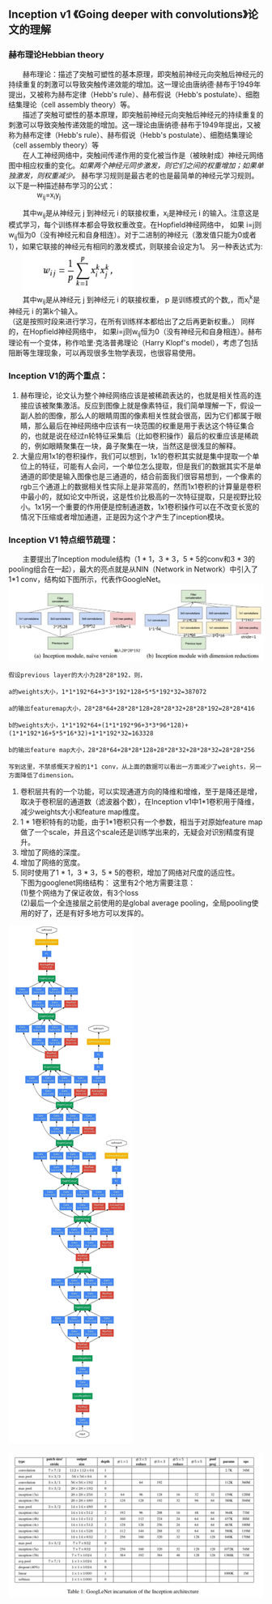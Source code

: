 ## Inception v1 《Going deeper with convolutions》论文的理解  
### **赫布理论Hebbian theory**  

&emsp;&emsp;赫布理论：描述了突触可塑性的基本原理，即突触前神经元向突触后神经元的持续重复的刺激可以导致突触传递效能的增加。这一理论由唐纳德·赫布于1949年提出，又被称为赫布定律（Hebb's rule）、赫布假说（Hebb's postulate）、细胞结集理论（cell assembly theory）等。  
&emsp;&emsp;描述了突触可塑性的基本原理，即突触前神经元向突触后神经元的持续重复的刺激可以导致突触传递效能的增加。这一理论由唐纳德·赫布于1949年提出，又被称为赫布定律（Hebb's rule）、赫布假说（Hebb's postulate）、细胞结集理论（cell assembly theory）等  
&emsp;&emsp;在人工神经网络中，突触间传递作用的变化被当作是（被映射成）神经元网络图中相应权重的变化。*如果两个神经元同步激发，则它们之间的权重增加；如果单独激发，则权重减少。* 赫布学习规则是最古老的也是最简单的神经元学习规则。
以下是一种描述赫布学习的公式：   
            &emsp;&emsp;&emsp;&emsp;w<sub>ij</sub>=x<sub>i</sub>y<sub>j</sub>

&emsp;&emsp;其中w<sub>ij</sub>是从神经元 j 到神经元 i 的联接权重，x<sub>i</sub>是神经元 i 的输入。注意这是模式学习，每个训练样本都会导致权重改变。在Hopfield神经网络中， 如果 i=j则w<sub>ij</sub>恒为0（没有神经元和自身相连）。对于二进制的神经元（激发值只能为0或者1），如果它联接的神经元有相同的激发模式，则联接会设定为1。
另一种表达式为:  
        &emsp;&emsp;![公式alt](./formula.jpg)  
&emsp;&emsp;其中w<sub>ij</sub>是从神经元 j 到神经元 i 的联接权重， p 是训练模式的个数,，而x<sub>i</sub><sup>k</sup>是神经元 i 的第k个输入。  
（这是按照时段来进行学习，在所有训练样本都给出了之后再更新权重。） 同样的，在Hopfield神经网络中， 如果i=j则w<sub>ij</sub>恒为0（没有神经元和自身相连）。赫布理论有一个变体，称作哈里·克洛普弗理论（Harry Klopf's model），考虑了包括阻断等生理现象，可以再现很多生物学表现，也很容易使用。  

### Inception V1的两个重点：  
1. 赫布理论，论文认为整个神经网络应该是被稀疏表达的，也就是相关性高的连接应该被聚集激活。反应到图像上就是像素特征，我们简单理解一下，假设一副人脸的图像，那么人的眼睛周围的像素相关性就会很高，因为它们都属于眼睛，那么最后在神经网络中应该有一块范围的权重是用于表达这个特征集合的，也就是说在经过n轮特征采集后（比如卷积操作）最后的权重应该是稀疏的，例如眼睛聚集在一块，鼻子聚集在一块，当然这是很浅显的解释。  
2. 大量应用1x1的卷积操作，我们可以想到，1x1的卷积其实就是集中提取一个单位上的特征，可能有人会问，一个单位怎么提取，但是我们的数据其实不是单通道的即使是输入图像也是三通道的，结合前面我们很容易想到，一个像素的rgb三个通道上的数据相关性实际上是非常高的，然而1x1卷积的计算量是卷积中最小的，就如论文中所说，这是性价比极高的一次特征提取，只是视野比较小。1x1另一个重要的作用便是控制通道数，1x1卷积操作可以在不改变长宽的情况下压缩或者增加通道，正是因为这个才产生了inception模块。

### Inception V1 特点细节疏理：  
&emsp;&emsp;主要提出了Inception module结构（1 * 1，3 * 3，5 * 5的conv和3 * 3的pooling组合在一起），最大的亮点就是从NIN（Network in Network）中引入了1*1 conv，结构如下图所示，代表作GoogleNet。  
![Inception Module](Inception_v1_module.jpg)  


    假设previous layer的大小为28*28*192，则，
    
    a的weights大小，1*1*192*64+3*3*192*128+5*5*192*32=387072
    
    a的输出featuremap大小，28*28*64+28*28*128+28*28*32+28*28*192=28*28*416
    
    b的weights大小，1*1*192*64+(1*1*192*96+3*3*96*128)+(1*1*192*16+5*5*16*32)+1*1*192*32=163328
    
    b的输出feature map大小，28*28*64+28*28*128+28*28*32+28*28*32=28*28*256
    
    写到这里，不禁感慨天才般的1*1 conv，从上面的数据可以看出一方面减少了weights，另一方面降低了dimension。
    
    
1. 卷积层共有的一个功能，可以实现通道方向的降维和增维，至于是降还是增，取决于卷积层的通道数（滤波器个数），在Inception v1中1*1卷积用于降维，减少weights大小和feature map维度。  
2. 1 * 1卷积特有的功能，由于1*1卷积只有一个参数，相当于对原始feature map做了一个scale，并且这个scale还是训练学出来的，无疑会对识别精度有提升。  
3. 增加了网络的深度。  
4. 增加了网络的宽度。  
5. 同时使用了1 * 1，3 * 3，5 * 5的卷积，增加了网络对尺度的适应性。  
下图为googlenet网络结构：
这里有2个地方需要注意：  
(1)整个网络为了保证收敛，有3个loss  
(2)最后一个全连接层之前使用的是global average pooling，全局pooling使用的好了，还是有好多地方可以发挥的。  

![Goolnet网络结构](./Inception.jpg)    





  
![Inception V1 Architecture](Google_InceptionV1_architecture.png)